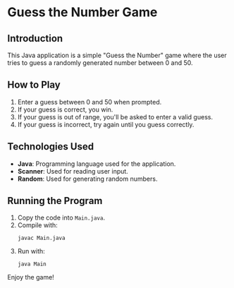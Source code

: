 # Guess the Number Game

## Introduction

This Java application is a simple "Guess the Number" game where the user tries to guess a randomly generated number between 0 and 50.

## How to Play

1. Enter a guess between 0 and 50 when prompted.
2. If your guess is correct, you win.
3. If your guess is out of range, you'll be asked to enter a valid guess.
4. If your guess is incorrect, try again until you guess correctly.

## Technologies Used

- **Java**: Programming language used for the application.
- **Scanner**: Used for reading user input.
- **Random**: Used for generating random numbers.

## Running the Program

1. Copy the code into `Main.java`.
2. Compile with:
    ```
    javac Main.java
    ```
3. Run with:
    ```
    java Main
    ```

Enjoy the game!
